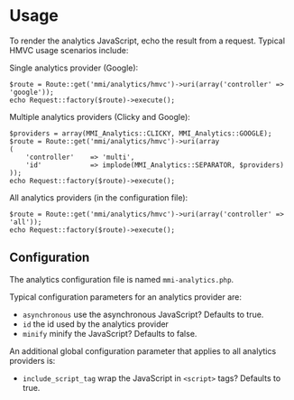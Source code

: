 # Usage

To render the analytics JavaScript, echo the result from a request.
Typical HMVC usage scenarios include:

Single analytics provider (Google):

	$route = Route::get('mmi/analytics/hmvc')->uri(array('controller' => 'google'));
	echo Request::factory($route)->execute();

Multiple analytics providers (Clicky and Google):

	$providers = array(MMI_Analytics::CLICKY, MMI_Analytics::GOOGLE);
	$route = Route::get('mmi/analytics/hmvc')->uri(array
	(
		'controller'	=> 'multi',
		'id'			=> implode(MMI_Analytics::SEPARATOR, $providers)
	));
	echo Request::factory($route)->execute();

All analytics providers (in the configuration file):

	$route = Route::get('mmi/analytics/hmvc')->uri(array('controller' => 'all'));
	echo Request::factory($route)->execute();

## Configuration

The analytics configuration file is named `mmi-analytics.php`.

Typical configuration parameters for an analytics provider are:

* `asynchronous` use the asynchronous JavaScript? Defaults to true.
* `id` the id used by the analytics provider
* `minify` minify the JavaScript? Defaults to false.

An additional global configuration parameter that applies to all analytics providers is:

* `include_script_tag` wrap the JavaScript in `<script>` tags? Defaults to true.
